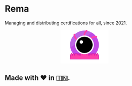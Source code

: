 # Rema
Managing and distributing certifications for all, since 2021.

<div align="center">
	<img width="30%" src='https://raw.githubusercontent.com/heyrema/.github/main/logo.svg' />
</div>

## Made with ❤️ in 🇮🇳.